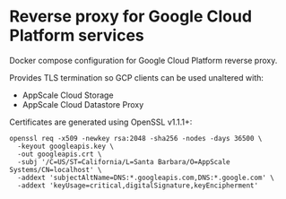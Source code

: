 # Reverse proxy for Google Cloud Platform services

Docker compose configuration for Google Cloud Platform reverse proxy.

Provides TLS termination so GCP clients can be used unaltered with:

* AppScale Cloud Storage
* AppScale Cloud Datastore Proxy

Certificates are generated using OpenSSL v1.1.1+:

```
openssl req -x509 -newkey rsa:2048 -sha256 -nodes -days 36500 \
  -keyout googleapis.key \
  -out googleapis.crt \
  -subj '/C=US/ST=California/L=Santa Barbara/O=AppScale Systems/CN=localhost' \
  -addext 'subjectAltName=DNS:*.googleapis.com,DNS:*.google.com' \
  -addext 'keyUsage=critical,digitalSignature,keyEncipherment'
```

